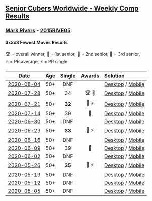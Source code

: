 <style>table {white-space: nowrap;}</style>

## [Senior Cubers Worldwide - Weekly Comp Results](/scw-comp/results/)
### [Mark Rivers](README.md) - [2015RIVE05](https://www.worldcubeassociation.org/persons/2015RIVE05?event=333fm)
#### 3x3x3 Fewest Moves Results

<span style="white-space: nowrap;">🏆 = overall winner</span>, <span style="white-space: nowrap;">🥇 = 1st senior</span>, <span style="white-space: nowrap;">🥈 = 2nd senior</span>, <span style="white-space: nowrap;">🥉 = 3rd senior</span>, <span style="white-space: nowrap;">🔥 = PR average</span>, <span style="white-space: nowrap;">⚡ = PR single</span>.

| Date | Age | Single | Awards | Solution |
| :--: | :--: | :--: | :--: | :-- |
| [2020-08-04](../../results/2020-08-04/333fm.md) | 50+ | DNF |  | [Desktop](https://www.facebook.com/events/665512590717721/permalink/669731720295808) / [Mobile](https://m.facebook.com/events/665512590717721?view=permalink&id=669731720295808) |
| [2020-07-28](../../results/2020-07-28/333fm.md) | 50+ | 34 | 🏆 🥇 | [Desktop](https://www.facebook.com/events/594694278084934/permalink/599427064278322) / [Mobile](https://m.facebook.com/events/594694278084934?view=permalink&id=599427064278322) |
| [2020-07-21](../../results/2020-07-21/333fm.md) | 50+ | **32** | 🥉 ⚡ | [Desktop](https://www.facebook.com/events/720490528496412/permalink/724724328073032) / [Mobile](https://m.facebook.com/events/720490528496412?view=permalink&id=724724328073032) |
| [2020-07-14](../../results/2020-07-14/333fm.md) | 50+ | 39 | 🥈 | [Desktop](https://www.facebook.com/events/1103134150080209/permalink/1107813599612264) / [Mobile](https://m.facebook.com/events/1103134150080209?view=permalink&id=1107813599612264) |
| [2020-06-30](../../results/2020-06-30/333fm.md) | 50+ | DNF |  | [Desktop](https://www.facebook.com/events/1574705676027540/permalink/1579975698833871) / [Mobile](https://m.facebook.com/events/1574705676027540?view=permalink&id=1579975698833871) |
| [2020-06-23](../../results/2020-06-23/333fm.md) | 50+ | **33** | 🥉 ⚡ | [Desktop](https://www.facebook.com/events/284763775909443/permalink/288504812202006) / [Mobile](https://m.facebook.com/events/284763775909443?view=permalink&id=288504812202006) |
| [2020-06-16](../../results/2020-06-16/333fm.md) | 50+ | DNF |  | [Desktop](https://www.facebook.com/events/753945178677521/permalink/758195291585843) / [Mobile](https://m.facebook.com/events/753945178677521?view=permalink&id=758195291585843) |
| [2020-06-09](../../results/2020-06-09/333fm.md) | 50+ | 39 | 🥉 | [Desktop](https://www.facebook.com/events/855783411578420/permalink/860043347819093) / [Mobile](https://m.facebook.com/events/855783411578420?view=permalink&id=860043347819093) |
| [2020-06-02](../../results/2020-06-02/333fm.md) | 50+ | DNF |  | [Desktop](https://www.facebook.com/events/3920457157996941/permalink/3946084605434196) / [Mobile](https://m.facebook.com/events/3920457157996941?view=permalink&id=3946084605434196) |
| [2020-05-26](../../results/2020-05-26/333fm.md) | 50+ | **35** | 🥈 ⚡ | [Desktop](https://www.facebook.com/events/2622968941252005/permalink/2628004390748460) / [Mobile](https://m.facebook.com/events/2622968941252005?view=permalink&id=2628004390748460) |
| [2020-05-19](../../results/2020-05-19/333fm.md) | 50+ | DNF |  | [Desktop](https://www.facebook.com/events/568280284126471/permalink/572229607064872) / [Mobile](https://m.facebook.com/events/568280284126471?view=permalink&id=572229607064872) |
| [2020-05-12](../../results/2020-05-12/333fm.md) | 50+ | DNF |  | [Desktop](https://www.facebook.com/events/2563130363933815/permalink/2567850623461789) / [Mobile](https://m.facebook.com/events/2563130363933815?view=permalink&id=2567850623461789) |
| [2020-05-05](../../results/2020-05-05/333fm.md) | 50+ | DNF |  | [Desktop](https://www.facebook.com/events/271150663928664/permalink/273086297068434) / [Mobile](https://m.facebook.com/events/271150663928664?view=permalink&id=273086297068434) |


<!-- Global site tag (gtag.js) - Google Analytics -->
<script async src="https://www.googletagmanager.com/gtag/js?id=UA-86348435-3"></script>
<script>window.dataLayer = window.dataLayer || []; function gtag() {dataLayer.push(arguments);} gtag('js', new Date()); gtag('config', 'UA-86348435-3');</script>

